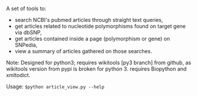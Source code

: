 A set of tools to:
 - search NCBI's pubmed articles through straight text queries,
 - get articles related to nucleotide polymorphisms found on target gene via dbSNP,
 - get articles contained inside a page (polymorphism or gene) on SNPedia,
 - view a summary of articles gathered on those searches.


Note: Designed for python3; requires wikitools [py3 branch] from github, as wikitools version from pypi is broken for python 3.
requires Biopython and xmltodict.

Usage:
`$python article_view.py --help`